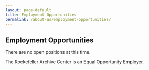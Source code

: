 ```yaml
---
layout: page-default
title: Employment Opportunities
permalink: /about-us/employment-opportunities/
---
```


## Employment Opportunities

There are no open positions at this time. 

The Rockefeller Archive Center is an Equal Opportunity Employer.
